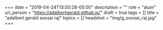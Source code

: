 +++
date = "2019-04-24T13:50:28-05:00"
description = ""
role = "alum"
url_person = "https://adalbertgerald.github.io/"
draft = true
tags = []
title = "adalbert gerald soosai raj"
topics = []
headshot = "img/g_soosai_raj.jpg"
+++
